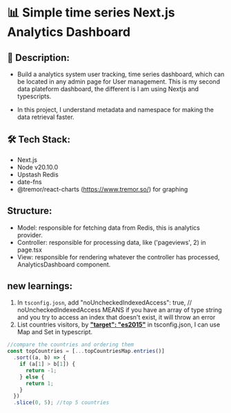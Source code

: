 # 📊 Simple time series Next.js Analytics Dashboard

## 📝 Description:

- Build a analytics system user tracking, time series dashboard, which can be located in any admin page for User management. This is my second data plateform dashboard, the different is I am using Nextjs and typescripts.

- In this project, I understand metadata and namespace for making the data retrieval faster.

## 🛠 Tech Stack:

- Next.js
- Node v20.10.0
- Upstash Redis
- date-fns
- @tremor/react-charts (https://www.tremor.so/) for graphing

## Structure:

- Model: responsible for fetching data from Redis, this is analytics provider.
- Controller: responsible for processing data, like ('pageviews', 2) in page.tsx
- View: responsible for rendering whatever the controller has processed, AnalyticsDashboard component.

## new learnings:

1. In `tsconfig.josn`, add "noUncheckedIndexedAccess": true, // noUncheckedIndexedAccess MEANS if you have an array of type string and you try to access an index that doesn't exist, it will throw an error
2. List countries visitors, by <u>**"target": "es2015"**</u> in tsconfig.json, I can use Map and Set in typescript.

```ts
//compare the countries and ordering them
const topCountries = [...topCountriesMap.entries()]
  .sort((a, b) => {
    if (a[1] > b[1]) {
      return -1;
    } else {
      return 1;
    }
  })
  .slice(0, 5); //top 5 countries
```
